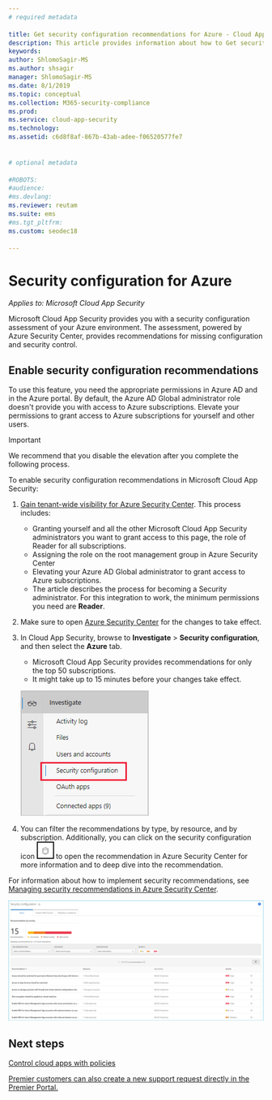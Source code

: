 ```yaml
---
# required metadata

title: Get security configuration recommendations for Azure - Cloud App Security | Microsoft Docs
description: This article provides information about how to Get security configuration recommendations in Cloud App Security by integrating with Azure Security Center.
keywords:
author: ShlomoSagir-MS
ms.author: shsagir
manager: ShlomoSagir-MS
ms.date: 8/1/2019
ms.topic: conceptual
ms.collection: M365-security-compliance
ms.prod:
ms.service: cloud-app-security
ms.technology:
ms.assetid: c6d8f8af-867b-43ab-adee-f06520577fe7


# optional metadata

#ROBOTS:
#audience:
#ms.devlang:
ms.reviewer: reutam
ms.suite: ems
#ms.tgt_pltfrm:
ms.custom: seodec18

---
```

# Security configuration for Azure

*Applies to: Microsoft Cloud App Security*

Microsoft Cloud App Security provides you with a security configuration assessment of your Azure environment. The assessment, powered by Azure Security Center, provides recommendations for missing configuration and security control.

## Enable security configuration recommendations

To use this feature, you need the appropriate permissions in Azure AD and in the Azure portal. By default, the Azure AD Global administrator role doesn't provide you with access to Azure subscriptions. Elevate your permissions to grant access to Azure subscriptions for yourself and other users.

> [!IMPORTANT]
> We recommend that you disable the elevation after you complete the following process.

To enable security configuration recommendations in Microsoft Cloud App Security:

1. <a href="https://docs.microsoft.com/azure/security-center/security-center-management-groups" target="_blank">Gain tenant-wide visibility for Azure Security Center</a>. This process includes:
   - Granting yourself and all the other Microsoft Cloud App Security administrators you want to grant access to this page, the role of Reader for all subscriptions.
   - Assigning the role on the root management group in Azure Security Center
   - Elevating your Azure AD Global administrator to grant access to Azure subscriptions.
   - The article describes the process for becoming a Security administrator. For this integration to work, the minimum permissions you need are **Reader**.

2. Make sure to open <a href="https://ms.portal.azure.com/#blade/Microsoft_Azure_Security/SecurityMenuBlade/0" target="_blank">Azure Security Center</a> for the changes to take effect.

3. In Cloud App Security, browse to **Investigate** > **Security configuration**, and then select the **Azure** tab.
    - Microsoft Cloud App Security provides recommendations for only the top 50 subscriptions.
    - It might take up to 15 minutes before your changes take effect.

     ![security configuration menu](./media/security-configuration-menu.png)

4. You can filter the recommendations by type, by resource, and by subscription. Additionally, you can click on the security configuration icon ![ASC icon](./media/asc-icon.png) to open the recommendation in Azure Security Center for more information and to deep dive into the recommendation.

For information about how to implement security recommendations, see [Managing security recommendations in Azure Security Center](https://docs.microsoft.com/azure/security-center/security-center-recommendations).

   ![security configuration](./media/security-configuration-azure.png)

## Next steps

[Control cloud apps with policies](control-cloud-apps-with-policies.md)

[Premier customers can also create a new support request directly in the Premier Portal.](https://premier.microsoft.com/)